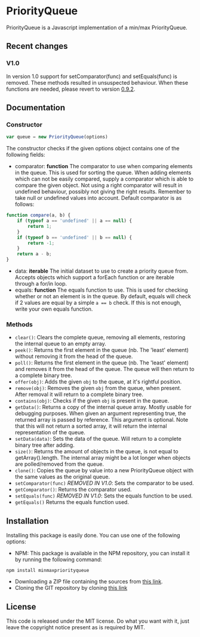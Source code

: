 # PriorityQueue
PriorityQueue is a Javascript implementation of a min/max PriorityQueue.

## Recent changes
### V1.0
In version 1.0 support for setComparator(func) and setEquals(func) is removed. These methods
resulted in unsuspected behaviour. When these functions are needed, please revert to version
[0.9.2](https://github.com/JStege1206/PriorityQueue/tree/e1d7fbb667dc97608dd6f71f3d9f73781e2b2088).
## Documentation
### Constructor
```javascript
var queue = new PriorityQueue(options)
```
The constructor checks if the given options object contains one of the following fields:
* comparator:
  **function** The comparator to use when comparing elements in the queue. This is used for
  sorting the queue. When adding elements which can not be easily compared, supply a comparator
  which is able to compare the given object. Not using a right comparator will result in
  undefined behaviour, possibly not giving the right results. Remember to take null or undefined
  values into account. Default comparator is as follows:
```javascript
function compare(a, b) {
    if (typeof a == 'undefined' || a == null) {
        return 1;
    }
    if (typeof b == 'undefined' || b == null) {
        return -1;
    }
    return a - b;
}
```
* data:
  **iterable** The initial dataset to use to create a priority queue from. Accepts objects which
  support a forEach function or are iterable through a for/in loop.
* equals:
  **function** The equals function to use. This is used for checking whether or not an element is
  in the queue. By default, equals will check if 2 values are equal by a simple `a == b` check.
  If this is not enough, write your own equals function.

### Methods
* `clear()`:
  Clears the complete queue, removing all elements, restoring the internal queue to an empty array.
* `peek()`:
  Returns the first element in the queue (nb. The 'least' element) without removing it from the
  head of the queue.
* `poll()`:
  Returns the first element in the queue (nb. The 'least' element) and removes it from the head
  of the queue. The queue will then return to a complete binary tree.
* `offer(obj)`:
  Adds the given `obj` to the queue, at it's rightful position.
* `remove(obj)`:
  Removes the given `obj` from the queue, when present. After removal it will return to a
  complete binary tree.
* `contains(obj)`:
  Checks if the given `obj` is present in the queue.
* `getData()`:
  Returns a copy of the internal queue array. Mostly usable for debugging purposes. When
  given an argument representing true, the returned array is passed by reference. This
  argument is optional. Note that this will not return a sorted array, it will return the
  internal representation of the queue.
* `setData(data)`:
  Sets the data of the queue. Will return to a complete binary tree after adding.
* `size()`:
  Returns the amount of objects in the queue, is not equal to getArray().length. The internal
  array might be a lot longer when objects are polled/removed from the queue.
* `clone()`:
  Copies the queue by value into a new PriorityQueue object with the same values as the original
  queue.
* `setComparator(func)` *REMOVED IN V1.0*:
  Sets the comparator to be used.
* `getComparator()`:
  Returns the comparator used.
* `setEquals(func)` *REMOVED IN V1.0*:
  Sets the equals function to be used.
* `getEquals()`
  Returns the equals function used.

## Installation
Installing this package is easily done. You can use one of the following options:
* NPM: This package is available in the NPM repository, you can install it by running the
following command:
```
npm install minmaxpriorityqueue
```
* Downloading a ZIP file containing the sources from
[this link](https://github.com/JStege1206/PriorityQueue/archive/master.zip).
* Cloning the GIT repository by cloning [this link](git@github.com:JStege1206/PriorityQueue.git)

## License
This code is released under the MIT license. Do what you want with it, just leave the copyright
notice present as is required by MIT.